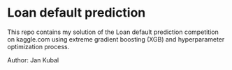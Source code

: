 # Loan default prediction

This repo contains my solution of the Loan default prediction competition on kaggle.com
using extreme gradient boosting (XGB) and hyperparameter optimization process. 

Author: Jan Kubal

